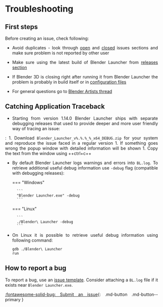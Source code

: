 <style>body {text-align: justify}</style>

# Troubleshooting

## First steps

Before creating an issue, check following:

* Avoid duplicates - look through [open](https://github.com/DotBow/Blender-Launcher/issues) and [closed](https://github.com/DotBow/Blender-Launcher/issues?q=is%3Aissue+is%3Aclosed) issues sections and make sure problem is not reported by other user

* Make sure using the latest build of Blender Launcher from [releases section](https://github.com/DotBow/Blender-Launcher/releases)

* If Blender 3D is closing right after running it from Blender Launcher the problem is probably in build itself or in [configuration files](https://docs.blender.org/manual/en/2.83/advanced/blender_directory_layout.html)

* For general questions go to [Blender Artists thread](https://blenderartists.org/t/blender-launcher-standalone-software-client)

## Catching Application Traceback

* Starting from version 1.14.0 Blender Launcher ships with separate debugging releases that used to provide deeper and more user friendly way of tracing an issue:

:   1. Download `Blender_Launcher_v%.%.%_%_x64_DEBUG.zip` for your system and reproduce the issue faced in a regular version
    1. If something goes wrong the popup window with detailed information will be shown
    1. Copy the text from the window using ++ctrl+c++

* By default Blender Launcher logs warnings and errors into `BL.log`. To retrieve additional useful debug information use `-debug` flag (compatible with debugging releases):

    === "Windows"

        ```
        "Blender Launcher.exe" -debug
        ```

    === "Linux"

        ```
        ./Blender\ Launcher -debug
        ```

* On Linux it is possible to retrieve useful debug information using following command:

    ```
    gdb ./Blender\ Launcher
    run
    ```

## How to report a bug

To report a bug, use an [issue template](https://github.com/DotBow/Blender-Launcher/issues/new?assignees=DotBow&labels=bug&template=bug_report.md&title=). Consider attaching a `BL.log` file if it exists near `Blender Launcher.exe`.

[:fontawesome-solid-bug: Submit an issue](https://github.com/DotBow/Blender-Launcher/issues/new?assignees=DotBow&labels=bug&template=bug_report.md&title=){: .md-button .md-button--primary }

